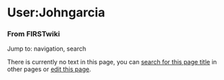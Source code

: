 

# User:Johngarcia

### From FIRSTwiki

Jump to: navigation, search

There is currently no text in this page, you can [search for this page
title](Special:Search/Johngarcia "Special:Search/Johngarcia" ) in
other pages or [edit this
page](http://www.firstwiki.net/index.php?title=User:Johngarcia&action=edit
"http://www.firstwiki.net/index.php?title=User:Johngarcia&action=edit" ).

